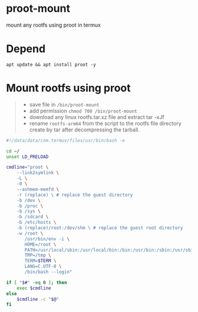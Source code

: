 # proot-mount
mount any rootfs using proot in termux

# Depend
```
apt update && apt install proot -y
```

# Mount rootfs using proot
> - save file in `/bin/proot-mount`
> - add permission `chmod 700 /bin/proot-mount`
> - download any linux rootfs.tar.xz file and extract tar -xJf
> - rename `rootfs-arm64` from the script to the rootfs file directory create by tar after decompressing the tarball.
```bash
#!/data/data/com.termux/files/usr/bin/bash -e

cd ~/
unset LD_PRELOAD

cmdline="proot \
    --link2symlink \
    -L \
    -0 \
    --ashmem-memfd \
    -r (replace) \ # replace the guest directory
    -b /dev \
    -b /proc \
    -b /sys \
    -b /sdcard \
    -b /etc/hosts \
    -b (replace)/root:/dev/shm \ # replace the guest root directory
    -w /root \
       /usr/bin/env -i \
       HOME=/root \
       PATH=/usr/local/sbin:/usr/local/bin:/bin:/usr/bin:/sbin:/usr/sbin \
       TMP=/tmp \
       TERM=$TERM \
       LANG=C.UTF-8 \
       /bin/bash --login"

if [ "$#" -eq 0 ]; then
    exec $cmdline
else
    $cmdline -c "$@"
fi
```
